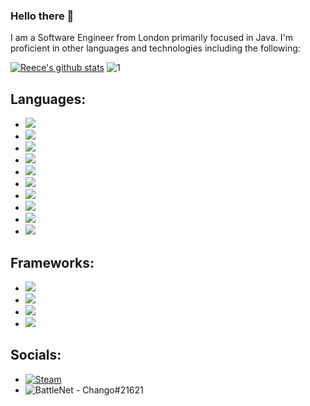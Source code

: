 ### Hello there 👋
I am a Software Engineer from London primarily focused in Java.
I'm proficient in other languages and technologies including the following:

[![Reece's github stats](https://github-readme-stats.vercel.app/api?username=ChangoTheBeast&theme=tokyonight&count_private=true)](https://github.com/anuraghazra/github-readme-stats)
![1](https://github-readme-stats.vercel.app/api/top-langs/?username=ChangoTheBeast&theme=tokyonight&layout=compact)

## Languages:
- <img src="https://img.shields.io/badge/java-%23ED8B00.svg?&style=for-the-badge&logo=java&logoColor=white"/>
- <img src="https://img.shields.io/badge/python%20-%2314354C.svg?&style=for-the-badge&logo=python&logoColor=white"/>
- <img src="https://img.shields.io/badge/c%20-%2300599C.svg?&style=for-the-badge&logo=c&logoColor=white"/>
- <img src="https://img.shields.io/badge/c++%20-%2300599C.svg?&style=for-the-badge&logo=c%2B%2B&ogoColor=white"/>
- <img src="https://img.shields.io/badge/html5%20-%23E34F26.svg?&style=for-the-badge&logo=html5&logoColor=white"/>
- <img src="https://img.shields.io/badge/markdown-%23000000.svg?&style=for-the-badge&logo=markdown&logoColor=white"/>
- <img src="https://img.shields.io/badge/latex%20-%23008080.svg?&style=for-the-badge&logo=latex&logoColor=white"/>
- <img src="https://img.shields.io/badge/go-%2300ADD8.svg?&style=for-the-badge&logo=go&logoColor=white"/>
- <img src="https://img.shields.io/badge/mysql-%2300f.svg?&style=for-the-badge&logo=mysql&logoColor=white"/>
- <img src="https://img.shields.io/badge/scala-%23DC322F.svg?&style=for-the-badge&logo=scala&logoColor=white"/>

## Frameworks:
- <img src="https://img.shields.io/badge/bootstrap%20-%23563D7C.svg?&style=for-the-badge&logo=bootstrap&logoColor=white"/>
- <img src="https://img.shields.io/badge/spring%20-%236DB33F.svg?&style=for-the-badge&logo=spring&logoColor=white"/>
- <img src="https://img.shields.io/badge/pandas%20-%23150458.svg?&style=for-the-badge&logo=pandas&logoColor=white" />
- <img src="https://img.shields.io/badge/numpy%20-%23013243.svg?&style=for-the-badge&logo=numpy&logoColor=white" />

## Socials:
- [![Steam](https://img.shields.io/badge/steam%20-%23000000.svg?&style=for-the-badge&logo=steam&logoColor=white)](https://steamcommunity.com/id/ChangoTheBeast/)
- ![BattleNet](https://img.shields.io/badge/battle.net%20-%2300AEFF.svg?&style=for-the-badge&logo=battle.net&logoColor=white) - 
Chango#21621
